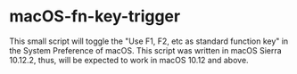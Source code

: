 # macOS-fn-key-trigger
This small script will toggle the "Use F1, F2, etc as standard function key" in the System Preference of macOS. This script was written in macOS Sierra 10.12.2, thus, will be expected to work in macOS 10.12 and above.
